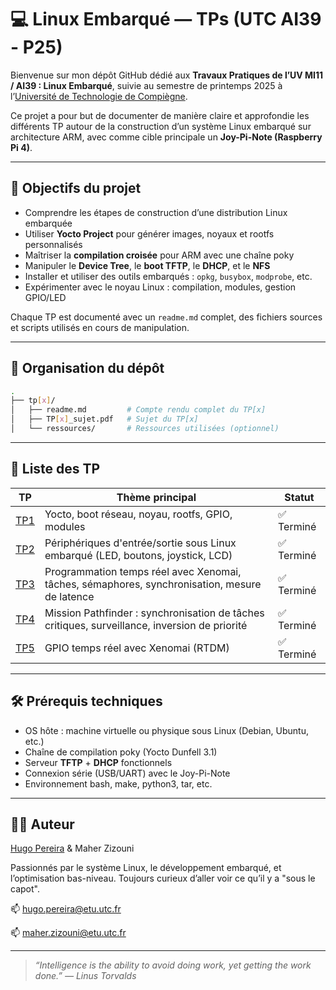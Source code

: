 # 💻 Linux Embarqué — TPs (UTC AI39 - P25)

Bienvenue sur mon dépôt GitHub dédié aux **Travaux Pratiques de l’UV MI11 / AI39 : Linux Embarqué**, suivie au semestre de printemps 2025 à l’[Université de Technologie de Compiègne](https://www.utc.fr).

Ce projet a pour but de documenter de manière claire et approfondie les différents TP autour de la construction d’un système Linux embarqué sur architecture ARM, avec comme cible principale un **Joy-Pi-Note (Raspberry Pi 4)**.

---

## 🎯 Objectifs du projet

* Comprendre les étapes de construction d’une distribution Linux embarquée
* Utiliser **Yocto Project** pour générer images, noyaux et rootfs personnalisés
* Maîtriser la **compilation croisée** pour ARM avec une chaîne poky
* Manipuler le **Device Tree**, le **boot TFTP**, le **DHCP**, et le **NFS**
* Installer et utiliser des outils embarqués : `opkg`, `busybox`, `modprobe`, etc.
* Expérimenter avec le noyau Linux : compilation, modules, gestion GPIO/LED

Chaque TP est documenté avec un `readme.md` complet, des fichiers sources et scripts utilisés en cours de manipulation.

---

## 📂 Organisation du dépôt

```bash
.
├── tp[x]/
│   ├── readme.md         # Compte rendu complet du TP[x]
│   ├── TP[x]_sujet.pdf   # Sujet du TP[x]
│   └── ressources/       # Ressources utilisées (optionnel)
```

---

## 🧪 Liste des TP

| TP           | Thème principal                                                                               | Statut      |
|--------------|-----------------------------------------------------------------------------------------------|-------------|
| [TP1](./tp1) | Yocto, boot réseau, noyau, rootfs, GPIO, modules                                              | ✅ Terminé   |
| [TP2](./tp2) | Périphériques d'entrée/sortie sous Linux embarqué (LED, boutons, joystick, LCD)               | ✅ Terminé   |
| [TP3](./tp3) | Programmation temps réel avec Xenomai, tâches, sémaphores, synchronisation, mesure de latence | ✅ Terminé   |
| [TP4](./tp4) | Mission Pathfinder : synchronisation de tâches critiques, surveillance, inversion de priorité | ✅ Terminé   |
| [TP5](./tp5) | GPIO temps réel avec Xenomai (RTDM)                                                           | ✅ Terminé   |
---

## 🛠 Prérequis techniques

* OS hôte : machine virtuelle ou physique sous Linux (Debian, Ubuntu, etc.)
* Chaîne de compilation poky (Yocto Dunfell 3.1)
* Serveur **TFTP** + **DHCP** fonctionnels
* Connexion série (USB/UART) avec le Joy-Pi-Note
* Environnement bash, make, python3, tar, etc.

---

## 👨‍💻 Auteur

[Hugo Pereira](https://github.com/tigrou23) & Maher Zizouni

Passionnés par le système Linux, le développement embarqué, et l’optimisation bas-niveau.
Toujours curieux d’aller voir ce qu’il y a "sous le capot".

📫 [hugo.pereira@etu.utc.fr](mailto:hugo.pereira@etu.utc.fr)

📫 [maher.zizouni@etu.utc.fr](mailto:maher.zizouni@etu.utc.fr)

---

> *“Intelligence is the ability to avoid doing work, yet getting the work done.” — Linus Torvalds*
